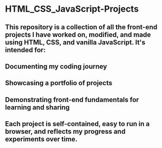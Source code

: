 # HTML_CSS_JavaScript-Projects
## This repository is a collection of all the front-end projects I have worked on, modified, and made using HTML, CSS, and vanilla JavaScript. It's intended for:

## Documenting my coding journey

## Showcasing a portfolio of projects

## Demonstrating front-end fundamentals for learning and sharing

## Each project is self-contained, easy to run in a browser, and reflects my progress and experiments over time.
